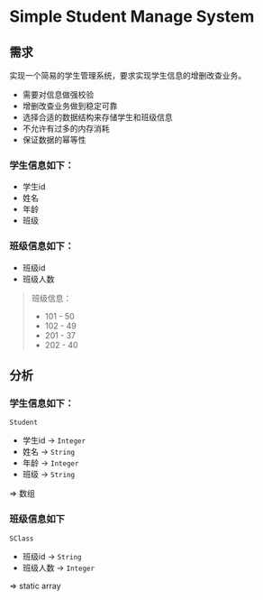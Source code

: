 # Simple Student Manage System

## 需求

实现一个简易的学生管理系统，要求实现学生信息的增删改查业务。

- 需要对信息做强校验
- 增删改查业务做到稳定可靠
- 选择合适的数据结构来存储学生和班级信息
- 不允许有过多的内存消耗
- 保证数据的幂等性

### 学生信息如下：

- 学生id
- 姓名
- 年龄
- 班级

### 班级信息如下：

- 班级id
- 班级人数

> 班级信息：
>
> - 101 - 50
> - 102 - 49
> - 201 - 37
> - 202 - 40

## 分析

### 学生信息如下：

`Student`

- 学生id  -> `Integer`
- 姓名 -> `String`
- 年龄 -> `Integer`
- 班级 -> `String`

=> 数组

### 班级信息如下

`SClass`

- 班级id -> `String`
- 班级人数 -> `Integer`

=> static array